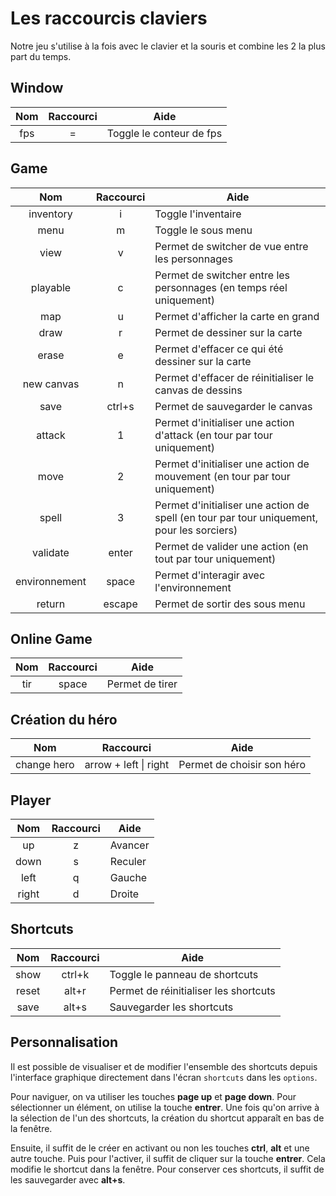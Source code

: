# Les raccourcis claviers

Notre jeu s'utilise à la fois avec le clavier et la souris et combine les 2 la plus part du temps.

## Window

| Nom | Raccourci | Aide                     |
| :-: | :-------: | ------------------------ |
| fps |     =     | Toggle le conteur de fps |

## Game

|      Nom      | Raccourci | Aide                                                                                      |
| :-----------: | :-------: | ----------------------------------------------------------------------------------------- |
|   inventory   |     i     | Toggle l'inventaire                                                                       |
|     menu      |     m     | Toggle le sous menu                                                                       |
|     view      |     v     | Permet de switcher de vue entre les personnages                                           |
|   playable    |     c     | Permet de switcher entre les personnages (en temps réel uniquement)                       |
|      map      |     u     | Permet d'afficher la carte en grand                                                       |
|     draw      |     r     | Permet de dessiner sur la carte                                                           |
|     erase     |     e     | Permet d'effacer ce qui été dessiner sur la carte                                         |
|  new canvas   |     n     | Permet d'effacer de réinitialiser le canvas de dessins                                    |
|     save      |  ctrl+s   | Permet de sauvegarder le canvas                                                           |
|    attack     |     1     | Permet d'initialiser une action d'attack (en tour par tour uniquement)                    |
|     move      |     2     | Permet d'initialiser une action de mouvement (en tour par tour uniquement)                |
|     spell     |     3     | Permet d'initialiser une action de spell (en tour par tour uniquement, pour les sorciers) |
|   validate    |   enter   | Permet de valider une action (en tout par tour uniquement)                                |
| environnement |   space   | Permet d'interagir avec l'environnement                                                   |
|    return     |  escape   | Permet de sortir des sous menu                                                            |

## Online Game

| Nom | Raccourci | Aide            |
| :-: | :-------: | --------------- |
| tir |   space   | Permet de tirer |

## Création du héro

|     Nom     |       Raccourci       | Aide                       |
| :---------: | :-------------------: | -------------------------- |
| change hero | arrow + left \| right | Permet de choisir son héro |

## Player

|  Nom  | Raccourci | Aide    |
| :---: | :-------: | ------- |
|  up   |     z     | Avancer |
| down  |     s     | Reculer |
| left  |     q     | Gauche  |
| right |     d     | Droite  |

## Shortcuts

|  Nom  | Raccourci | Aide                                  |
| :---: | :-------: | ------------------------------------- |
| show  |  ctrl+k   | Toggle le panneau de shortcuts        |
| reset |   alt+r   | Permet de réinitialiser les shortcuts |
| save  |   alt+s   | Sauvegarder les shortcuts             |

## Personnalisation

Il est possible de visualiser et de modifier l'ensemble des shortcuts depuis l'interface graphique directement dans l'écran `shortcuts` dans les `options`.

Pour naviguer, on va utiliser les touches **page up** et **page down**. Pour sélectionner un élément, on utilise la touche **entrer**. Une fois qu'on arrive à la sélection de l'un des shortcuts, la création du shortcut apparaît en bas de la fenêtre.

Ensuite, il suffit de le créer en activant ou non les touches **ctrl**, **alt** et une autre touche. Puis pour l'activer, il suffit de cliquer sur la touche **entrer**. Cela modifie le shortcut dans la fenêtre. Pour conserver ces shortcuts, il suffit de les sauvegarder avec **alt+s**.
